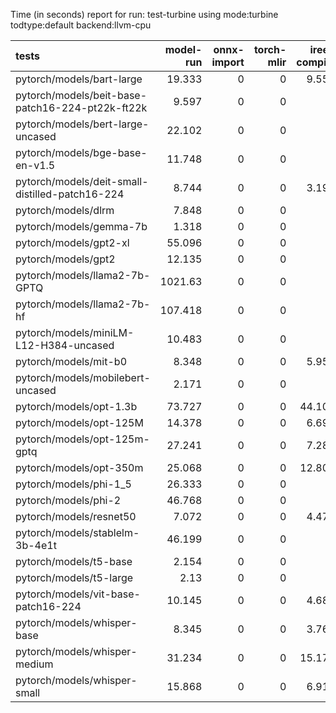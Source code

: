 Time (in seconds) report for run: test-turbine using mode:turbine todtype:default backend:llvm-cpu

| tests                                            |   model-run |   onnx-import |   torch-mlir |   iree-compile |   inference |
|:-------------------------------------------------|------------:|--------------:|-------------:|---------------:|------------:|
| pytorch/models/bart-large                        |      19.333 |             0 |            0 |          9.555 |       0.633 |
| pytorch/models/beit-base-patch16-224-pt22k-ft22k |       9.597 |             0 |            0 |          0     |       0     |
| pytorch/models/bert-large-uncased                |      22.102 |             0 |            0 |          0     |       0     |
| pytorch/models/bge-base-en-v1.5                  |      11.748 |             0 |            0 |          0     |       0     |
| pytorch/models/deit-small-distilled-patch16-224  |       8.744 |             0 |            0 |          3.199 |       0.188 |
| pytorch/models/dlrm                              |       7.848 |             0 |            0 |          0     |       0     |
| pytorch/models/gemma-7b                          |       1.318 |             0 |            0 |          0     |       0     |
| pytorch/models/gpt2-xl                           |      55.096 |             0 |            0 |          0     |       0     |
| pytorch/models/gpt2                              |      12.135 |             0 |            0 |          0     |       0     |
| pytorch/models/llama2-7b-GPTQ                    |    1021.63  |             0 |            0 |          0     |       0     |
| pytorch/models/llama2-7b-hf                      |     107.418 |             0 |            0 |          0     |       0     |
| pytorch/models/miniLM-L12-H384-uncased           |      10.483 |             0 |            0 |          0     |       0     |
| pytorch/models/mit-b0                            |       8.348 |             0 |            0 |          5.959 |       0.252 |
| pytorch/models/mobilebert-uncased                |       2.171 |             0 |            0 |          0     |       0     |
| pytorch/models/opt-1.3b                          |      73.727 |             0 |            0 |         44.101 |       2.982 |
| pytorch/models/opt-125M                          |      14.378 |             0 |            0 |          6.691 |       0.425 |
| pytorch/models/opt-125m-gptq                     |      27.241 |             0 |            0 |          7.289 |       0.288 |
| pytorch/models/opt-350m                          |      25.068 |             0 |            0 |         12.808 |       0.824 |
| pytorch/models/phi-1_5                           |      26.333 |             0 |            0 |          0     |       0     |
| pytorch/models/phi-2                             |      46.768 |             0 |            0 |          0     |       0     |
| pytorch/models/resnet50                          |       7.072 |             0 |            0 |          4.471 |       0.207 |
| pytorch/models/stablelm-3b-4e1t                  |      46.199 |             0 |            0 |          0     |       0     |
| pytorch/models/t5-base                           |       2.154 |             0 |            0 |          0     |       0     |
| pytorch/models/t5-large                          |       2.13  |             0 |            0 |          0     |       0     |
| pytorch/models/vit-base-patch16-224              |      10.145 |             0 |            0 |          4.683 |       0.46  |
| pytorch/models/whisper-base                      |       8.345 |             0 |            0 |          3.767 |       0.208 |
| pytorch/models/whisper-medium                    |      31.234 |             0 |            0 |         15.172 |       0.976 |
| pytorch/models/whisper-small                     |      15.868 |             0 |            0 |          6.914 |       0.421 |
